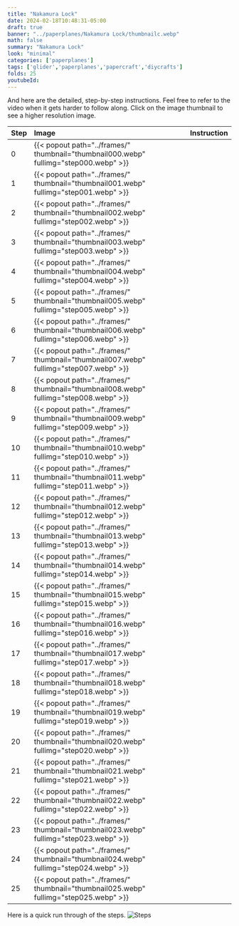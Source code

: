 ```yaml
---
title: "Nakamura Lock"
date: 2024-02-18T10:48:31-05:00
draft: true
banner: "../paperplanes/Nakamura Lock/thumbnailc.webp"
math: false
summary: "Nakamura Lock"
look: "minimal"
categories: ['paperplanes']
tags: ['glider','paperplanes','papercraft','diycrafts']
folds: 25
youtubeId: 
---
```



And here are the detailed, step-by-step instructions. Feel free to refer to the video when it gets harder to follow along. Click on the image thumbnail to see a higher resolution image. 

|Step|Image|Instruction|
|:-|:-|:------|
|0| {{< popout path="../frames/" thumbnail="thumbnail000.webp" fullimg="step000.webp" >}} |  |
|1| {{< popout path="../frames/" thumbnail="thumbnail001.webp" fullimg="step001.webp" >}} |  |
|2| {{< popout path="../frames/" thumbnail="thumbnail002.webp" fullimg="step002.webp" >}} |  |
|3| {{< popout path="../frames/" thumbnail="thumbnail003.webp" fullimg="step003.webp" >}} |  |
|4| {{< popout path="../frames/" thumbnail="thumbnail004.webp" fullimg="step004.webp" >}} |  |
|5| {{< popout path="../frames/" thumbnail="thumbnail005.webp" fullimg="step005.webp" >}} |  |
|6| {{< popout path="../frames/" thumbnail="thumbnail006.webp" fullimg="step006.webp" >}} |  |
|7| {{< popout path="../frames/" thumbnail="thumbnail007.webp" fullimg="step007.webp" >}} |  |
|8| {{< popout path="../frames/" thumbnail="thumbnail008.webp" fullimg="step008.webp" >}} |  |
|9| {{< popout path="../frames/" thumbnail="thumbnail009.webp" fullimg="step009.webp" >}} |  |
|10| {{< popout path="../frames/" thumbnail="thumbnail010.webp" fullimg="step010.webp" >}} |  |
|11| {{< popout path="../frames/" thumbnail="thumbnail011.webp" fullimg="step011.webp" >}} |  |
|12| {{< popout path="../frames/" thumbnail="thumbnail012.webp" fullimg="step012.webp" >}} |  |
|13| {{< popout path="../frames/" thumbnail="thumbnail013.webp" fullimg="step013.webp" >}} |  |
|14| {{< popout path="../frames/" thumbnail="thumbnail014.webp" fullimg="step014.webp" >}} |  |
|15| {{< popout path="../frames/" thumbnail="thumbnail015.webp" fullimg="step015.webp" >}} |  |
|16| {{< popout path="../frames/" thumbnail="thumbnail016.webp" fullimg="step016.webp" >}} |  |
|17| {{< popout path="../frames/" thumbnail="thumbnail017.webp" fullimg="step017.webp" >}} |  |
|18| {{< popout path="../frames/" thumbnail="thumbnail018.webp" fullimg="step018.webp" >}} |  |
|19| {{< popout path="../frames/" thumbnail="thumbnail019.webp" fullimg="step019.webp" >}} |  |
|20| {{< popout path="../frames/" thumbnail="thumbnail020.webp" fullimg="step020.webp" >}} |  |
|21| {{< popout path="../frames/" thumbnail="thumbnail021.webp" fullimg="step021.webp" >}} |  |
|22| {{< popout path="../frames/" thumbnail="thumbnail022.webp" fullimg="step022.webp" >}} |  |
|23| {{< popout path="../frames/" thumbnail="thumbnail023.webp" fullimg="step023.webp" >}} |  |
|24| {{< popout path="../frames/" thumbnail="thumbnail024.webp" fullimg="step024.webp" >}} |  |
|25| {{< popout path="../frames/" thumbnail="thumbnail025.webp" fullimg="step025.webp" >}} |  |

Here is a quick run through of the steps. 
![Steps](../frames/steps_thumbnail.gif)
